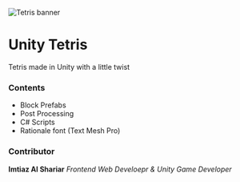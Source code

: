 ![Tetris banner](https://i.ibb.co/0mPf7jY/gitrepo-image.jpg)

# Unity Tetris
Tetris made in Unity with a little twist


### Contents
- Block Prefabs
- Post Processing
- C# Scripts
- Rationale font (Text Mesh Pro)


### Contributor
**Imtiaz Al Shariar**
_Frontend Web Develoepr & Unity Game Developer_
